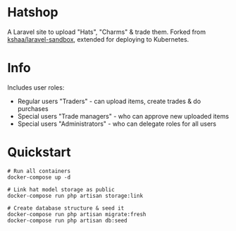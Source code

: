 # Hatshop
A Laravel site to upload "Hats", "Charms" & trade them. 
Forked from [kshaa/laravel-sandbox](https://github.com/kshaa/laravel-sandbox), extended for deploying to Kubernetes.  

# Info
Includes user roles:
- Regular users "Traders" - can upload items, create trades & do purchases
- Special users "Trade managers" - who can approve new uploaded items
- Special users "Administrators" - who can delegate roles for all users

# Quickstart
```
# Run all containers
docker-compose up -d 

# Link hat model storage as public
docker-compose run php artisan storage:link

# Create database structure & seed it
docker-compose run php artisan migrate:fresh
docker-compose run php artisan db:seed
```